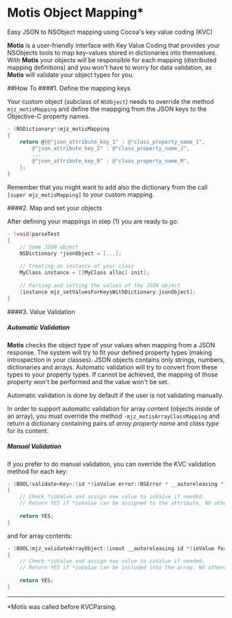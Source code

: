 Motis Object Mapping*
==========


Easy JSON to NSObject mapping using Cocoa's key value coding (KVC)

**Motis** is a user-friendly interface with Key Value Coding that provides your NSObjects   tools to map key-values stored in dictionaries into themselves. With **Motis** your objects will be responsible for each mapping (distributed mapping definitions) and you won't have to worry for data validation, as **Motis** will validate your object types for you.

##How To
####1. Define the mapping keys

Your custom object (subclass of `NSObject`) needs to override the method `mjz_motisMapping` and define the mappging from the JSON keys to the Objective-C property names.

```objective-c
- (NSDictionary*)mjz_motisMapping
{
	return @{@"json_attribute_key_1" : @"class_property_name_1",
		@"json_attribute_key_2" : @"class_property_name_2",
		...
		@"json_attribute_key_N" : @"class_property_name_M",
	};
}
```
	
Remember that you might want to add also the dictionary from the call `[super mjz_motisMapping]` to your custom mapping.

####2. Map and set your objects

After defining your mappings in step (1) you are ready to go:

```objective-c
- (void)parseTest
{
	// Some JSON object
	NSDictionary *jsonObject = [...];
	
	// Creating an instance of your class
	MyClass instance = [[MyClass alloc] init];
			
	// Parsing and setting the values of the JSON object
	[instance mjz_setValuesForKeysWithDictionary:jsonObject];
}
```
	
####3. Value Validation

##### Automatic Validation
**Motis** checks the object type of your values when mapping from a JSON response. The system will try to fit your defined property types (making introspection in your classes). JSON objects contains only strings, numbers, dictionaries and arrays. Automatic validation will try to convert from these types to your property types. If cannot be achieved, the mapping of those property won't be performed and the value won't be set.

Automatic validation is done by default if the user is not validating manually. 

In order to support automatic validation for array content (objects inside of an array), you must override the method `-mjz_motisArrayClassMapping` and return a dictionary containing pairs of *array property name* and *class type* for its content.

##### Manual Validation

If you prefer to do manual validation, you can override the KVC validation method for each key:

```objective-c
- (BOOL)validate<Key>:(id *)ioValue error:(NSError * __autoreleasing *)outError
{
	// Check *ioValue and assign new value to ioValue if needed.
	// Return YES if *ioValue can be assigned to the attribute, NO otherwise
	
	return YES; 
}
```

and for array contents:

```objective-c
- (BOOL)mjz_validateArrayObject:(inout __autoreleasing id *)ioValue forArrayKey:(NSString *)arrayKey error:(out NSError *__autoreleasing *)outError;
{
	// Check *ioValue and assign new value to ioValue if needed.
	// Return YES if *ioValue can be included into the array, NO otherwise
	
	return YES; 
}
```

---
*Motis was called before KVCParsing.
